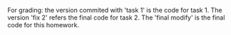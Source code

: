 For grading:
the version commited with 'task 1' is the code for task 1. The version 'fix 2' refers the final code for task 2. The 'final modify' is the final code for this homework.
